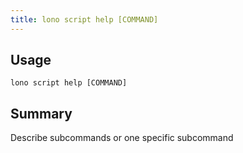 ```yaml
---
title: lono script help [COMMAND]
---
```


## Usage

    lono script help [COMMAND]

## Summary

Describe subcommands or one specific subcommand



